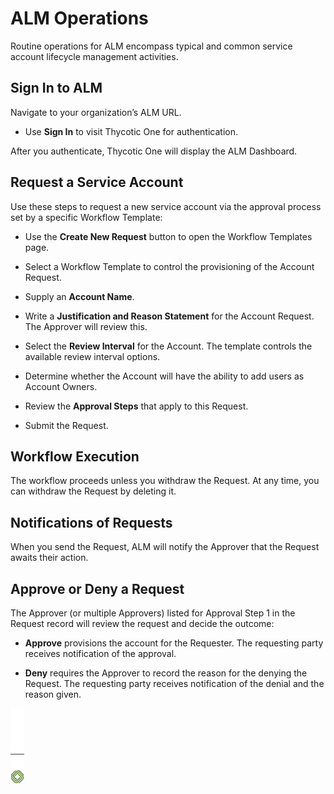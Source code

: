 ﻿[title]: # (ALM Operations)
[tags]: # (Account Lifecycle Manager,ALM,)
[priority]: # (5500)

# ALM Operations

Routine operations for ALM encompass typical and common service account lifecycle management activities.

## Sign In to ALM

Navigate to your organization’s ALM URL.

* Use **Sign In** to visit Thycotic One for authentication.

After you authenticate, Thycotic One will display the ALM Dashboard.

## Request a Service Account

Use these steps to request a new service account via the approval process set by a specific Workflow Template:

* Use the **Create New Request** button to open the Workflow Templates page.

* Select a Workflow Template to control the provisioning of the Account Request.

* Supply an **Account Name**.

* Write a **Justification and Reason Statement** for the Account Request. The Approver will review this.

* Select the **Review Interval** for the Account. The template controls the available review interval options.

* Determine whether the Account will have the ability to add users as Account Owners.

* Review the **Approval Steps** that apply to this Request.

* Submit the Request.

## Workflow Execution

The workflow proceeds unless you withdraw the Request. At any time, you can withdraw the Request by deleting it.

## Notifications of Requests

When you send the Request, ALM will notify the Approver that the Request awaits their action.

## Approve or Deny a Request

The Approver (or multiple Approvers) listed for Approval Step 1 in the Request record will review the request and decide the outcome:

* **Approve** provisions the account for the Requester. The requesting party receives notification of the approval.

* **Deny** requires the Approver to record the reason for the denying the Request. The requesting party receives notification of the denial and the reason given.

![Article End](../alm-bug.png)

  

  
